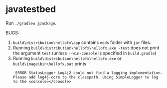 # javatestbed

Run `./gradlew jpackage`.

BUGS:
1. `build\distribution\hellofx\app` contains `mods` folder with `jar` files.
2. Running `build\distribution\hellofx\hellofx.exe -test` does not print the argument `test` (unless `--win-console` is specified in `build.gradle`)
3. Running `build\distribution\hellofx\hellofx.exe` or `build\image\bin\hellofx.bat` prints 
   ```
    ERROR StatusLogger Log4j2 could not find a logging implementation. Please add log4j-core to the classpath. Using SimpleLogger to log to the <console></console>
    ```

